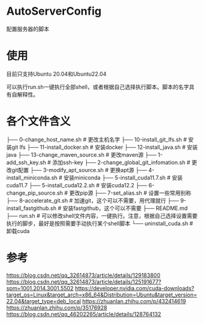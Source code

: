 # AutoServerConfig
配置服务器的脚本

# 使用
目前只支持Ubuntu 20.04和Ubuntu22.04

可以执行run.sh一键执行全部shell，或者根据自己选择执行脚本。脚本的名字具有自解释性。

# 各个文件含义
├── 0-change_host_name.sh # 更改主机名字
├── 10-install_git_lfs.sh # 安装git lfs
├── 11-install_docker.sh # 安装docker
├── 12-install_java.sh # 安装java
├── 13-change_maven_source.sh # 更改maven源
├── 1-add_ssh_key.sh # 添加ssh-key
├── 2-change_global_git_infomation.sh # 更改git配置
├── 3-modify_apt_source.sh # 更换apt源
├── 4-install_miniconda.sh # 安装miniconda
├── 5-install_cuda11.7.sh # 安装cuda11.7
├── 5-install_cuda12.2.sh # 安装cuda12.2
├── 6-change_pip_source.sh # 更改pip源
├── 7-set_alias.sh # 设置一些常用别称
├── 8-accelerate_git.sh # 加速git，这个可以不需要，用代理就行
├── 9-install_fastgithub.sh # 安装fastgithub，这个可以不需要
├── README.md
├── run.sh # 可以修改shell文件内容，一键执行。注意，根据自己选择设置需要执行的脚步，最好是按照需要手动执行某个shell脚本
└── uninstall_cuda.sh # 卸载cuda


# 参考

https://blog.csdn.net/qq_32614873/article/details/129183800
https://blog.csdn.net/qq_32614873/article/details/125191677?spm=1001.2014.3001.5502
https://developer.nvidia.com/cuda-downloads?target_os=Linux&target_arch=x86_64&Distribution=Ubuntu&target_version=22.04&target_type=deb_local
https://zhuanlan.zhihu.com/p/432414619
https://zhuanlan.zhihu.com/p/35176928
https://blog.csdn.net/qq_46202265/article/details/128764132